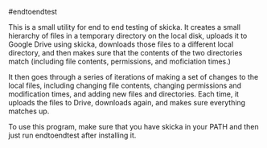 #endtoendtest

This is a small utility for end to end testing of skicka.  It creates a
small hierarchy of files in a temporary directory on the local disk,
uploads it to Google Drive using skicka, downloads those files to a
different local directory, and then makes sure that the contents of the two
directories match (including file contents, permissions, and moficiation
times.)

It then goes through a series of iterations of making a set of changes to
the local files, including changing file contents, changing permissions and
modification times, and adding new files and directories.  Each time, it
uploads the files to Drive, downloads again, and makes sure everything
matches up.

To use this program, make sure that you have skicka in your PATH and then
just run endtoendtest after installing it.
